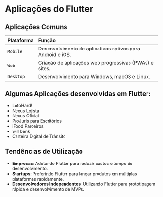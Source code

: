 # Aplicações do Flutter

## Aplicações Comuns

| Plataforma      | Função                          |
| :---------- | :----------------------------------- |
| `Mobile`       | Desenvolvimento de aplicativos nativos para Android e iOS.  |
| `Web`       | Criação de aplicações web progressivas (PWAs) e sites. |
| `Desktop`    | Desenvolvimento para Windows, macOS e Linux. |

## Algumas Aplicações desenvolvidas em Flutter:

- LotoHard! 
- Nexus Lojista 
- Nexus Oficial 
- ProJuris para Escritórios 
- iFood Parceiros 
- will bank 
- Carteira Digital de Trânsito 

## **Tendências de Utilização**
- **Empresas**: Adotando Flutter para reduzir custos e tempo de desenvolvimento.
- **Startups**: Preferindo Flutter para lançar produtos em múltiplas plataformas rapidamente.
- **Desenvolvedores Independentes**: Utilizando Flutter para prototipagem rápida e desenvolvimento de MVPs.
